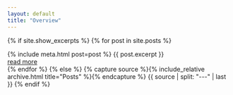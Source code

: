 ```yaml
---
layout: default
title: "Overview"
---
```


{% if site.show_excerpts %}
  {% for post in site.posts %}
    <article>
      {% include meta.html post=post %}
      {{ post.excerpt }}
      <footer class="button"><a href="{{ post.url | relative_url }}">read more</a></footer>
    </article>
  {% endfor %}
{% else %}
  {% capture source %}{% include_relative archive.html title="Posts" %}{% endcapture %}
  {{ source | split: "---" | last }}
{% endif %}
